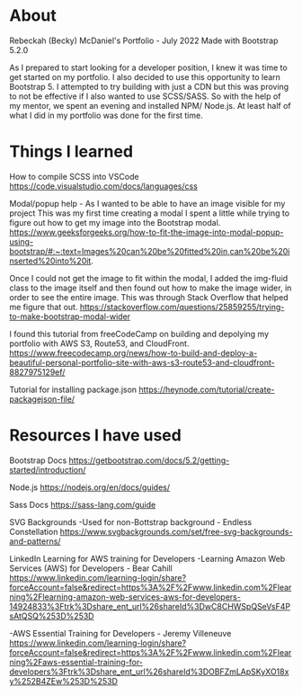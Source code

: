 # About
Rebeckah (Becky) McDaniel's Portfolio - July 2022
Made with Bootstrap 5.2.0 

As I prepared to start looking for a developer position, I knew it was time to get started on my portfolio. I also decided to use this opportunity to learn Bootstrap 5. I attempted to try building with just a CDN but this was proving to not be effective if I also wanted to use SCSS/SASS. So with the help of my mentor, we spent an evening and installed NPM/ Node.js. At least half of what I did in my portfolio was done for the first time.


# Things I learned

How to compile SCSS into VSCode
https://code.visualstudio.com/docs/languages/css


Modal/popup help - As I wanted to be able to have an image visible for my project
This was my first time creating a modal
I spent a little while trying to figure out how to get my image into the Bootstrap modal.
https://www.geeksforgeeks.org/how-to-fit-the-image-into-modal-popup-using-bootstrap/#:~:text=Images%20can%20be%20fitted%20in,can%20be%20inserted%20into%20it.


Once I could not get the image to fit within the modal, I added the img-fluid class to the image itself and then found out how to make the image wider, in order to see the entire image. This was through Stack Overflow that helped me figure that out.
https://stackoverflow.com/questions/25859255/trying-to-make-bootstrap-modal-wider


I found this tutorial from freeCodeCamp on building and depolying my portfolio with AWS S3, Route53, and CloudFront. 
https://www.freecodecamp.org/news/how-to-build-and-deploy-a-beautiful-personal-portfolio-site-with-aws-s3-route53-and-cloudfront-8827975129ef/


Tutorial for installing package.json
https://heynode.com/tutorial/create-packagejson-file/







# Resources I have used 
Bootstrap Docs
https://getbootstrap.com/docs/5.2/getting-started/introduction/

Node.js
https://nodejs.org/en/docs/guides/

Sass Docs
https://sass-lang.com/guide

SVG Backgrounds
-Used for non-Bottstrap background - Endless Constellation
https://www.svgbackgrounds.com/set/free-svg-backgrounds-and-patterns/

LinkedIn Learning for AWS training for Developers 
-Learning Amazon Web Services (AWS) for Developers - Bear Cahill
https://www.linkedin.com/learning-login/share?forceAccount=false&redirect=https%3A%2F%2Fwww.linkedin.com%2Flearning%2Flearning-amazon-web-services-aws-for-developers-14924833%3Ftrk%3Dshare_ent_url%26shareId%3DwC8CHWSpQSeVsF4PsAtQSQ%253D%253D

-AWS Essential Training for Developers - Jeremy Villeneuve
https://www.linkedin.com/learning-login/share?forceAccount=false&redirect=https%3A%2F%2Fwww.linkedin.com%2Flearning%2Faws-essential-training-for-developers%3Ftrk%3Dshare_ent_url%26shareId%3DOBFZmLApSKyXO18xy%252B4ZEw%253D%253D

